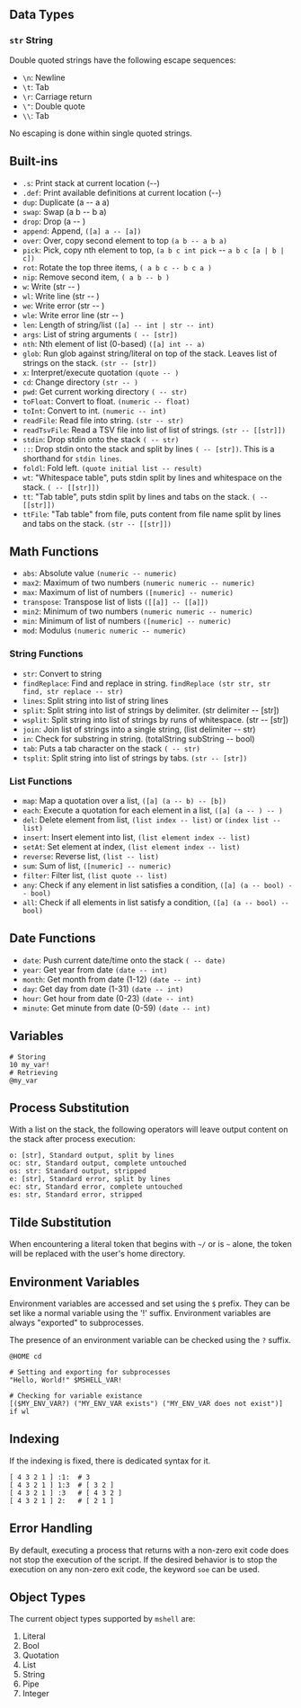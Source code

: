 ## Data Types

### `str` String

Double quoted strings have the following escape sequences:

- `\n`: Newline
- `\t`: Tab
- `\r`: Carriage return
- `\"`: Double quote
- `\\`: Tab

No escaping is done within single quoted strings.

## Built-ins

- `.s`: Print stack at current location (--)
- `.def`: Print available definitions at current location (--)
- `dup`: Duplicate (a -- a a)
- `swap`: Swap (a b -- b a)
- `drop`: Drop (a -- )
- `append`: Append, `([a] a -- [a])`
- `over`: Over, copy second element to top `(a b -- a b a)`
- `pick`: Pick, copy nth element to top, `(a b c int pick` -- `a b c [a | b | c])`
- `rot`: Rotate the top three items, `( a b c -- b c a )`
- `nip`: Remove second item, `( a b -- b )`
- `w`: Write (str -- )
- `wl`: Write line (str -- )
- `we`: Write error (str -- )
- `wle`: Write error line (str -- )
- `len`: Length of string/list `([a] -- int | str -- int)`
- `args`: List of string arguments `( -- [str])`
- `nth`: Nth element of list (0-based) `([a] int -- a)`
- `glob`: Run glob against string/literal on top of the stack. Leaves list of strings on the stack. `(str -- [str])`
- `x`: Interpret/execute quotation `(quote -- )`
- `cd`: Change directory `(str -- )`
- `pwd`: Get current working directory `( -- str)`
- `toFloat`: Convert to float. `(numeric -- float)`
- `toInt`: Convert to int. `(numeric -- int)`
- `readFile`: Read file into string. `(str -- str)`
- `readTsvFile`: Read a TSV file into list of list of strings. `(str -- [[str]])`
- `stdin`: Drop stdin onto the stack `( -- str)`
- `::`: Drop stdin onto the stack and split by lines `( -- [str])`. This is a shorthand for `stdin lines`.
- `foldl`: Fold left. `(quote initial list -- result)`
- `wt`: "Whitespace table", puts stdin split by lines and whitespace on the stack. `( -- [[str]])`
- `tt`: "Tab table", puts stdin split by lines and tabs on the stack. `( -- [[str]])`
- `ttFile`: "Tab table" from file, puts content from file name split by lines and tabs on the stack. `(str -- [[str]])`

## Math Functions

- `abs`: Absolute value `(numeric -- numeric)`
- `max2`: Maximum of two numbers `(numeric numeric -- numeric)`
- `max`: Maximum of list of numbers `([numeric] -- numeric)`
- `transpose`: Transpose list of lists `([[a]] -- [[a]])`
- `min2`: Minimum of two numbers `(numeric numeric -- numeric)`
- `min`: Minimum of list of numbers `([numeric] -- numeric)`
- `mod`: Modulus `(numeric numeric -- numeric)`

### String Functions

- `str`: Convert to string
- `findReplace`: Find and replace in string. `findReplace (str str, str find, str replace -- str)`
- `lines`: Split string into list of string lines
- `split`: Split string into list of strings by delimiter. (str delimiter -- [str])
- `wsplit`: Split string into list of strings by runs of whitespace. (str -- [str])
- `join`: Join list of strings into a single string, (list delimiter -- str)
- `in`: Check for substring in string. (totalString subString -- bool)
- `tab`: Puts a tab character on the stack `( -- str)`
- `tsplit`: Split string into list of strings by tabs. `(str -- [str])`

### List Functions

- `map`: Map a quotation over a list, `([a] (a -- b) -- [b])`
- `each`: Execute a quotation for each element in a list, `([a] (a -- ) -- )`
- `del`: Delete element from list, `(list index -- list)` or `(index list -- list)`
- `insert`: Insert element into list, `(list element index -- list)`
- `setAt`: Set element at index, `(list element index -- list)`
- `reverse`: Reverse list, `(list -- list)`
- `sum`: Sum of list, `([numeric] -- numeric)`
- `filter`: Filter list, `(list quote -- list)`
- `any`: Check if any element in list satisfies a condition, `([a] (a -- bool) -- bool)`
- `all`: Check if all elements in list satisfy a condition, `([a] (a -- bool) -- bool)`

## Date Functions

- `date`: Push current date/time onto the stack `( -- date)`
- `year`: Get year from date `(date -- int)`
- `month`: Get month from date (1-12) `(date -- int)`
- `day`: Get day from date (1-31) `(date -- int)`
- `hour`: Get hour from date (0-23) `(date -- int)`
- `minute`: Get minute from date (0-59) `(date -- int)`

## Variables

```mshell
# Storing
10 my_var!
# Retrieving
@my_var
```

## Process Substitution

With a list on the stack, the following operators will leave output content on the stack after process execution:

```mshell
o: [str], Standard output, split by lines
oc: str, Standard output, complete untouched
os: str: Standard output, stripped
e: [str], Standard error, split by lines
ec: str, Standard error, complete untouched
es: str, Standard error, stripped
```

## Tilde Substitution

When encountering a literal token that begins with `~/` or is `~` alone,
the token will be replaced with the user's home directory.

## Environment Variables

Environment variables are accessed and set using the `$` prefix.
They can be set like a normal variable using the '!' suffix.
Environment variables are always "exported" to subprocesses.

The presence of an environment variable can be checked using the `?` suffix.

```mshell
@HOME cd

# Setting and exporting for subprocesses
"Hello, World!" $MSHELL_VAR!

# Checking for variable existance
[($MY_ENV_VAR?) ("MY_ENV_VAR exists") ("MY_ENV_VAR does not exist")] if wl
```

## Indexing

If the indexing is fixed, there is dedicated syntax for it.

```mshell
[ 4 3 2 1 ] :1:  # 3
[ 4 3 2 1 ] 1:3  # [ 3 2 ]
[ 4 3 2 1 ] :3   # [ 4 3 2 ]
[ 4 3 2 1 ] 2:   # [ 2 1 ]
```

## Error Handling

By default, executing a process that returns with a non-zero exit code does not stop the execution of the script.
If the desired behavior is to stop the execution on any non-zero exit code, the keyword `soe` can be used.

## Object Types

The current object types supported by `mshell` are:

1. Literal
2. Bool
3. Quotation
4. List
5. String
6. Pipe
7. Integer
